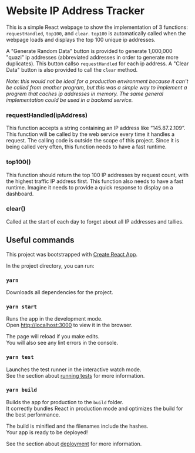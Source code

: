 # Website IP Address Tracker

This is a simple React webpage to show the implementation of 3 functions: `requestHandled`, `top100`, and `clear`. `top100` is automatically called when the webpage loads and displays the top 100 unique ip addresses.

A "Generate Random Data" button is provided to generate 1,000,000 "quazi" ip addresses (abbreviated addresses in order to generate more duplicates). This button callso `requestHandled` for each ip address. A "Clear Data" button is also provided to call the `clear` method.

_Note: this would not be ideal for a production environment because it can't be called from another program, but this was a simple way to implement a progrem that caches ip addresses in memory. The same general implementation could be used in a backend service._

### requestHandled(ipAddress)

This function accepts a string containing an IP address like “145.87.2.109”. This function will be called by the web service every time it handles a request. The calling code is outside the scope of this project. Since it is being called very often, this function needs to have a fast runtime.

### top100()

This function should return the top 100 IP addresses by request count, with the highest traffic IP address first. This function also needs to have a fast runtime. Imagine it needs to provide a quick response to display on a dashboard.

### clear()

Called at the start of each day to forget about all IP addresses and tallies.

## Useful commands

This project was bootstrapped with [Create React App](https://github.com/facebook/create-react-app).

In the project directory, you can run:

### `yarn`

Downloads all dependencies for the project.

### `yarn start`

Runs the app in the development mode.\
Open [http://localhost:3000](http://localhost:3000) to view it in the browser.

The page will reload if you make edits.\
You will also see any lint errors in the console.

### `yarn test`

Launches the test runner in the interactive watch mode.\
See the section about [running tests](https://facebook.github.io/create-react-app/docs/running-tests) for more information.

### `yarn build`

Builds the app for production to the `build` folder.\
It correctly bundles React in production mode and optimizes the build for the best performance.

The build is minified and the filenames include the hashes.\
Your app is ready to be deployed!

See the section about [deployment](https://facebook.github.io/create-react-app/docs/deployment) for more information.
